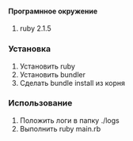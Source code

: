 #### Програмнное окружение
1. ruby 2.1.5

### Установка
1. Установить ruby
2. Установить bundler 
3. Сделать bundle install из корня

### Использование
1. Положить логи в папку ./logs
2. Выполнить ruby main.rb
